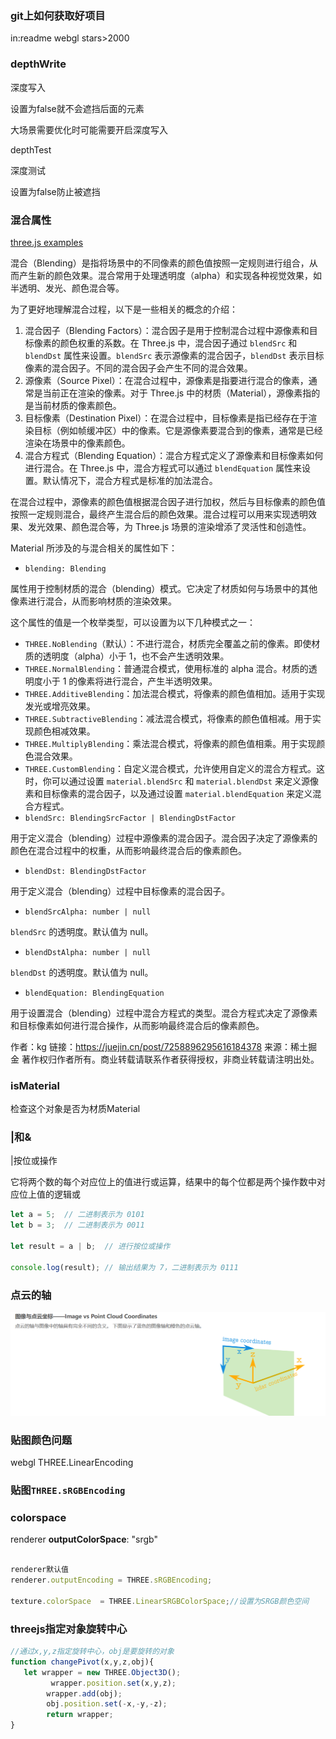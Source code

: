 ### git上如何获取好项目

in:readme webgl stars>2000





### depthWrite

深度写入

设置为false就不会遮挡后面的元素

大场景需要优化时可能需要开启深度写入

depthTest

深度测试

设置为false防止被遮挡

### 混合属性

[three.js examples](https://link.juejin.cn?target=https%3A%2F%2Fthreejs.org%2Fexamples%2F%23webgl_materials_blending_custom)

混合（Blending）是指将场景中的不同像素的颜色值按照一定规则进行组合，从而产生新的颜色效果。混合常用于处理透明度（alpha）和实现各种视觉效果，如半透明、发光、颜色混合等。

为了更好地理解混合过程，以下是一些相关的概念的介绍：

1. 混合因子（Blending Factors）：混合因子是用于控制混合过程中源像素和目标像素的颜色权重的系数。在 Three.js 中，混合因子通过 `blendSrc` 和 `blendDst` 属性来设置。`blendSrc` 表示源像素的混合因子，`blendDst` 表示目标像素的混合因子。不同的混合因子会产生不同的混合效果。
2. 源像素（Source Pixel）：在混合过程中，源像素是指要进行混合的像素，通常是当前正在渲染的像素。对于 Three.js 中的材质（Material），源像素指的是当前材质的像素颜色。
3. 目标像素（Destination Pixel）：在混合过程中，目标像素是指已经存在于渲染目标（例如帧缓冲区）中的像素。它是源像素要混合到的像素，通常是已经渲染在场景中的像素颜色。
4. 混合方程式（Blending Equation）：混合方程式定义了源像素和目标像素如何进行混合。在 Three.js 中，混合方程式可以通过 `blendEquation` 属性来设置。默认情况下，混合方程式是标准的加法混合。

在混合过程中，源像素的颜色值根据混合因子进行加权，然后与目标像素的颜色值按照一定规则混合，最终产生混合后的颜色效果。混合过程可以用来实现透明效果、发光效果、颜色混合等，为 Three.js 场景的渲染增添了灵活性和创造性。

Material 所涉及的与混合相关的属性如下：

- `blending: Blending`

属性用于控制材质的混合（blending）模式。它决定了材质如何与场景中的其他像素进行混合，从而影响材质的渲染效果。

这个属性的值是一个枚举类型，可以设置为以下几种模式之一：

- `THREE.NoBlending`（默认）：不进行混合，材质完全覆盖之前的像素。即使材质的透明度（alpha）小于 1，也不会产生透明效果。
- `THREE.NormalBlending`：普通混合模式，使用标准的 alpha 混合。材质的透明度小于 1 的像素将进行混合，产生半透明效果。
- `THREE.AdditiveBlending`：加法混合模式，将像素的颜色值相加。适用于实现发光或增亮效果。
- `THREE.SubtractiveBlending`：减法混合模式，将像素的颜色值相减。用于实现颜色相减效果。
- `THREE.MultiplyBlending`：乘法混合模式，将像素的颜色值相乘。用于实现颜色混合效果。
- `THREE.CustomBlending`：自定义混合模式，允许使用自定义的混合方程式。这时，你可以通过设置 `material.blendSrc` 和 `material.blendDst` 来定义源像素和目标像素的混合因子，以及通过设置 `material.blendEquation` 来定义混合方程式。
- `blendSrc: BlendingSrcFactor | BlendingDstFactor`

用于定义混合（blending）过程中源像素的混合因子。混合因子决定了源像素的颜色在混合过程中的权重，从而影响最终混合后的像素颜色。

- `blendDst: BlendingDstFactor`

用于定义混合（blending）过程中目标像素的混合因子。

- `blendSrcAlpha: number | null`

`blendSrc` 的透明度。默认值为 null。

- `blendDstAlpha: number | null`

`blendDst` 的透明度。默认值为 null。

- `blendEquation: BlendingEquation`

用于设置混合（blending）过程中混合方程式的类型。混合方程式决定了源像素和目标像素如何进行混合操作，从而影响最终混合后的像素颜色。



作者：kg
链接：https://juejin.cn/post/7258896295616184378
来源：稀土掘金
著作权归作者所有。商业转载请联系作者获得授权，非商业转载请注明出处。

### isMaterial

检查这个对象是否为材质Material

### |和&

|按位或操作

它将两个数的每个对应位上的值进行或运算，结果中的每个位都是两个操作数中对应位上值的逻辑或

```js
let a = 5;  // 二进制表示为 0101
let b = 3;  // 二进制表示为 0011

let result = a | b;  // 进行按位或操作

console.log(result); // 输出结果为 7，二进制表示为 0111
```

### 点云的轴

![image-20230911182109874](img/image-20230911182109874.png)

### 贴图颜色问题

webgl THREE.LinearEncoding

### 贴图`THREE.sRGBEncoding`

### colorspace

renderer **outputColorSpace**: "srgb"

```js

renderer默认值
renderer.outputEncoding = THREE.sRGBEncoding;

texture.colorSpace  = THREE.LinearSRGBColorSpace;//设置为SRGB颜色空间
```

### threejs指定对象旋转中心

```js
//通过x,y,z指定旋转中心，obj是要旋转的对象
function changePivot(x,y,z,obj){
   let wrapper = new THREE.Object3D();
         wrapper.position.set(x,y,z);
        wrapper.add(obj);
        obj.position.set(-x,-y,-z);
        return wrapper;
}
```

